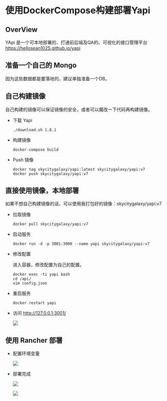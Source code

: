 # 使用DockerCompose构建部署Yapi

## OverView

YApi 是一个可本地部署的、打通前后端及QA的、可视化的接口管理平台 https://hellosean1025.github.io/yapi

## 准备一个自己的 Mongo

因为这些数据都是要落地的，建议单独准备一个DB。

## 自己构建镜像

自己构建的镜像可以保证镜像的安全，或者可以魔改一下代码再构建镜像。

- 下载 Yapi

    ```
    ./download.sh 1.8.1
    ```

- 构建镜像

    ```
    docker-compose build
    ```

- Push 镜像

    ```
    docker tag skycitygalaxy/yapi:latest skycitygalaxy/yapi:v7
    docker push skycitygalaxy/yapi:v7
    ```

## 直接使用镜像，本地部署

如果不想自己构建镜像的话，可以使用我打包好的镜像：skycitygalaxy/yapi:v7

- 拉取镜像

    ```
    docker pull skycitygalaxy/yapi:v7
    ```

- 启动服务

    ```
    docker run -d -p 3001:3000 --name yapi skycitygalaxy/yapi:v7
    ```

- 修改配置

    进入容器，修改配置为自己的配置。

    ```
    docker exec -ti yapi bash
    cd /api/
    vim config.json
    ```

- 重启服务

    ```
    docker restart yapi
    ```

- 访问 http://127.0.0.1:3001/

    ![](http://cdn.heroxu.com/2019080815652468118063.png)

## 使用 Rancher 部署

- 配置环境变量

    ![](http://cdn.heroxu.com/20190808156524572847385.png)

- 部署完成

    ![](http://cdn.heroxu.com/20190808156524588021590.png)

    ![](http://cdn.heroxu.com/20190808156524581769215.png)
